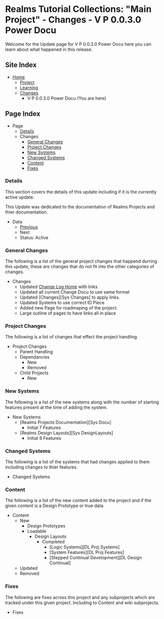 [Page]:https://github.com/Ancient-Majik-Tech/Learn.Tutorial.Collections/blob/main/Changes/All/V%20P%200.0.3.0.md

[Page Home]:https://github.com/Ancient-Majik-Tech/Learn.Tutorial.Collections/blob/main/README.md
[Page Proj Home]:https://github.com/Ancient-Majik-Tech/Learn.Tutorial.Collections/blob/main/Project/ProjectHome.md
[Page Learn Home]:https://github.com/Ancient-Majik-Tech/Learn.Tutorial.Collections/blob/main/Learn/Learn_Home.md
[Page Changes Home]:https://github.com/Ancient-Majik-Tech/Learn.Tutorial.Collections/blob/main/Changes/ChangeLog.md

[Page Change Previous]:https://github.com/Ancient-Majik-Tech/Learn.Tutorial.Collections/blob/main/Changes/All/V%20P%200.0.2.0.md
[Page Change Next]:link

[Sec Details]:https://github.com/Ancient-Majik-Tech/Learn.Tutorial.Collections/blob/main/Changes/All/V%20P%200.0.3.0.md#details
[Sec General]:https://github.com/Ancient-Majik-Tech/Learn.Tutorial.Collections/blob/main/Changes/All/V%20P%200.0.3.0.md#general-changes
[Sec Proj]:https://github.com/Ancient-Majik-Tech/Learn.Tutorial.Collections/blob/main/Changes/All/V%20P%200.0.3.0.md#project-changes
[Sec NewSys]:https://github.com/Ancient-Majik-Tech/Learn.Tutorial.Collections/blob/main/Changes/All/V%20P%200.0.3.0.md#new-systems
[Sec ChangedSys]:https://github.com/Ancient-Majik-Tech/Learn.Tutorial.Collections/blob/main/Changes/All/V%20P%200.0.3.0.md#changed-systems
[Sec Content]:https://github.com/Ancient-Majik-Tech/Learn.Tutorial.Collections/blob/main/Changes/All/V%20P%200.0.3.0.md#content-changes
[Sec Fixes]:https://github.com/Ancient-Majik-Tech/Learn.Tutorial.Collections/blob/main/Changes/All/V%20P%200.0.3.0.md#fixes


# Realms Tutorial Collections: "Main Project" - Changes - V P 0.0.3.0 Power Docu

Welcome for the Update page for V P 0.0.3.0 Power Docu here you can learn about what happened in this release.

## Site Index

- [Home][Page Home]
	- [Project][Page Proj Home]
	- [Learning][Page Learn Home]
	- [Changes][Page Changes Home]
		- V P 0.0.3.0 Power Docu (You are here)

## Page Index

- Page
	- [Details][Sec Details]
	- Changes
		- [General Changes][Sec General]
		- [Project Changes][Sec Proj]
		- [New Systems][Sec NewSys]
		- [Changed Systems][Sec ChangedSys]
		- [Content][Sec Content]
		- [Fixes][Sec Fixes]

### Details

This section covers the details of this update including if it is the currently active update.

This Update was dedicated to the documentation of Realms Projects and thier documentation.

- Data
	- [Previous][Page Change Previous]
	- Next
	- Status: Active

### General Changes

The following is a list of the general project changes that happend durring this update, these are changes that do not fit into the other categories of changes.

- Changes
	- Updated [Change Log Home][Page Changes Home] with links
	- Updated all current Change Docu to use same format
	- Updated [Changes][Sys Changes] to apply links.
	- Updated Systems to use correct ID Piece
	- Added new Page for roadmaping of the project.
	- Large outline of pages to have links all in place

### Project Changes

The following is a list of changes that effect the project handling.

- Project Changes		
	- Parent Handling
	- Dependancies
		- New
		- Removed
	- Child Projects
		- New

### New Systems

The following is a list of the new systems along with the number of starting features present at the time of adding the system.

- New Systems
	- [Realms Projects Documentation][Sys Docu]
		- Initial 7 Features
	- [Realms Design Layouts][Sys DesignLayouts]
		- Initial 8 Features

### Changed Systems

The following is a list of the systems that had changes applied to them including changes to thier features.

- Changed Systems

### Content

The following is a list of the new content added to the project and if the given content is a Design Prototype or true data

- Content
	- New
		- Design Prototypes
		- Loadable
			- Design Layouts
				- Completed
					- [Logic Systems][DL Proj Systems]
					- [System Features][DL Proj Features]
					- [Stepped Continual Development][DL Design Continual]
	- Updated
	- Removed

### Fixes

The following are fixes across this project and any subprojects which are tracked under this given project. Including to Content and wiki subprojects.

- Fixes
